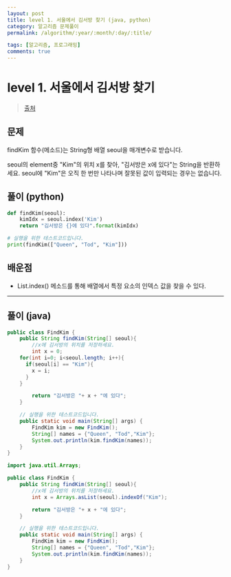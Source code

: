 ```yaml
---
layout: post
title: level 1. 서울에서 김서방 찾기 (java, python)
category: 알고리즘 문제풀이
permalink: /algorithm/:year/:month/:day/:title/

tags: [알고리즘, 프로그래밍]
comments: true
---
```

# level 1. 서울에서 김서방 찾기
> [출처](http://tryhelloworld.co.kr/challenge_codes/108)

## 문제
findKim 함수(메소드)는 String형 배열 seoul을 매개변수로 받습니다.

seoul의 element중 "Kim"의 위치 x를 찾아, "김서방은 x에 있다"는 String을 반환하세요.
seoul에 "Kim"은 오직 한 번만 나타나며 잘못된 값이 입력되는 경우는 없습니다.

## 풀이 (python)
```python
def findKim(seoul):
    kimIdx = seoul.index('Kim')
    return "김서방은 {}에 있다".format(kimIdx)

# 실행을 위한 테스트코드입니다.
print(findKim(["Queen", "Tod", "Kim"]))
```

## 배운점
- List.index() 메소드를 통해 배열에서 특정 요소의 인덱스 값을 찾을 수 있다.

---

## 풀이 (java)

```java
public class FindKim {
	public String findKim(String[] seoul){
		//x에 김서방의 위치를 저장하세요.
		int x = 0;
    for(int i=0; i<seoul.length; i++){
      if(seoul[i] == "Kim"){
      	x = i;
      }
    }

		return "김서방은 "+ x + "에 있다";
	}

	// 실행을 위한 테스트코드입니다.
	public static void main(String[] args) {
		FindKim kim = new FindKim();
		String[] names = {"Queen", "Tod","Kim"};
		System.out.println(kim.findKim(names));
	}
}
```

```java
import java.util.Arrays;

public class FindKim {
    public String findKim(String[] seoul){
        //x에 김서방의 위치를 저장하세요.
        int x = Arrays.asList(seoul).indexOf("Kim");

        return "김서방은 "+ x + "에 있다";
    }

    // 실행을 위한 테스트코드입니다.
    public static void main(String[] args) {
        FindKim kim = new FindKim();
        String[] names = {"Queen", "Tod","Kim"};
        System.out.println(kim.findKim(names));
    }
}
```
